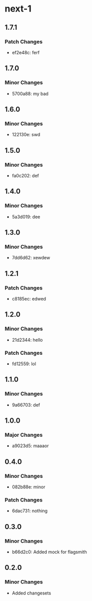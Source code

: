 # next-1

## 1.7.1

### Patch Changes

- ef2e48c: ferf

## 1.7.0

### Minor Changes

- 5700a88: my bad

## 1.6.0

### Minor Changes

- 122130e: swd

## 1.5.0

### Minor Changes

- fa0c202: def

## 1.4.0

### Minor Changes

- 5a3d019: dee

## 1.3.0

### Minor Changes

- 7dd6d62: xewdew

## 1.2.1

### Patch Changes

- c8185ec: edwed

## 1.2.0

### Minor Changes

- 21d2344: hello

### Patch Changes

- fd12559: lol

## 1.1.0

### Minor Changes

- 9a66703: def

## 1.0.0

### Major Changes

- a9023d5: maaaor

## 0.4.0

### Minor Changes

- 082b88e: minor

### Patch Changes

- 6dac731: nothing

## 0.3.0

### Minor Changes

- b66d2c0: Added mock for flagsmith

## 0.2.0

### Minor Changes

- Added changesets
